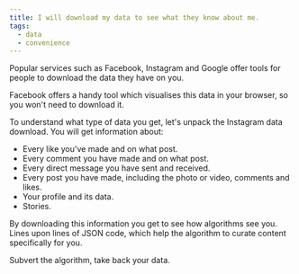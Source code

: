 ```yaml
---
title: I will download my data to see what they know about me.
tags:
  - data
  - convenience
---
```

Popular services such as Facebook, Instagram and Google offer tools for people to download the data they have on you. 

Facebook offers a handy tool which visualises this data in your browser, so you won't need to download it.

To understand what type of data you get, let's unpack the Instagram data download. You will get information about:

* Every like you've made and on what post.
* Every comment you have made and on what post.
* Every direct message you have sent and received.
* Every post you have made, including the photo or video, comments and likes.
* Your profile and its data.
* Stories.

By downloading this information you get to see how algorithms see you. Lines upon lines of JSON code, which help the algorithm to curate content specifically for you.

Subvert the algorithm, take back your data.
